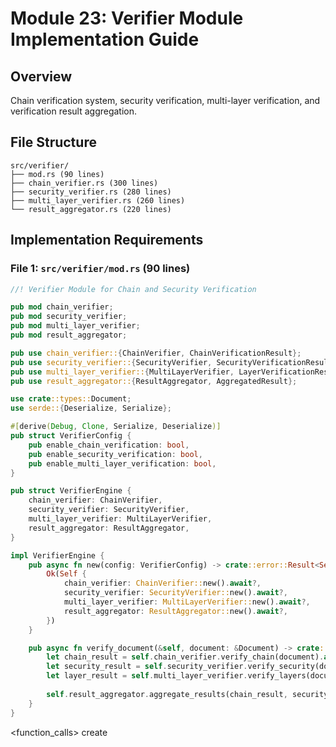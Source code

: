 # Module 23: Verifier Module Implementation Guide

## Overview
Chain verification system, security verification, multi-layer verification, and verification result aggregation.

## File Structure
```text
src/verifier/
├── mod.rs (90 lines)
├── chain_verifier.rs (300 lines)
├── security_verifier.rs (280 lines)
├── multi_layer_verifier.rs (260 lines)
└── result_aggregator.rs (220 lines)
```

## Implementation Requirements

### File 1: `src/verifier/mod.rs` (90 lines)

```rust
//! Verifier Module for Chain and Security Verification

pub mod chain_verifier;
pub mod security_verifier;
pub mod multi_layer_verifier;
pub mod result_aggregator;

pub use chain_verifier::{ChainVerifier, ChainVerificationResult};
pub use security_verifier::{SecurityVerifier, SecurityVerificationResult};
pub use multi_layer_verifier::{MultiLayerVerifier, LayerVerificationResult};
pub use result_aggregator::{ResultAggregator, AggregatedResult};

use crate::types::Document;
use serde::{Deserialize, Serialize};

#[derive(Debug, Clone, Serialize, Deserialize)]
pub struct VerifierConfig {
    pub enable_chain_verification: bool,
    pub enable_security_verification: bool,
    pub enable_multi_layer_verification: bool,
}

pub struct VerifierEngine {
    chain_verifier: ChainVerifier,
    security_verifier: SecurityVerifier,
    multi_layer_verifier: MultiLayerVerifier,
    result_aggregator: ResultAggregator,
}

impl VerifierEngine {
    pub async fn new(config: VerifierConfig) -> crate::error::Result<Self> {
        Ok(Self {
            chain_verifier: ChainVerifier::new().await?,
            security_verifier: SecurityVerifier::new().await?,
            multi_layer_verifier: MultiLayerVerifier::new().await?,
            result_aggregator: ResultAggregator::new().await?,
        })
    }

    pub async fn verify_document(&self, document: &Document) -> crate::error::Result<AggregatedResult> {
        let chain_result = self.chain_verifier.verify_chain(document).await?;
        let security_result = self.security_verifier.verify_security(document).await?;
        let layer_result = self.multi_layer_verifier.verify_layers(document).await?;
        
        self.result_aggregator.aggregate_results(chain_result, security_result, layer_result).await
    }
}
```

<function_calls>
<invoke name="str_replace_based_edit_tool">
<parameter name="command">create